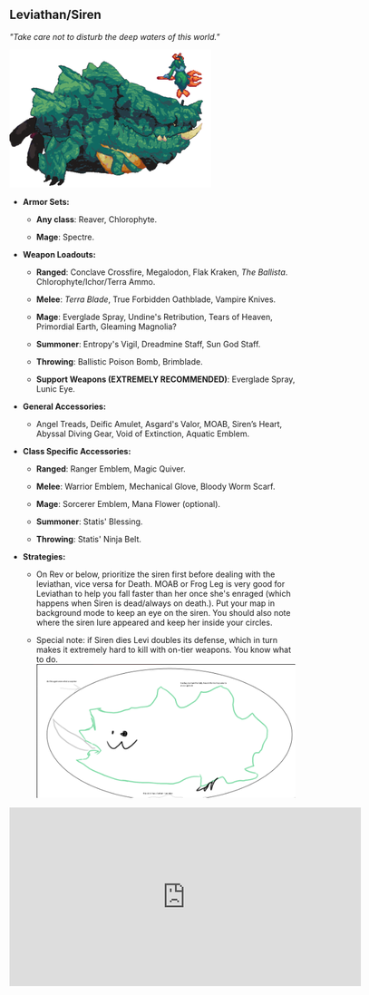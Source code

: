 ## Leviathan/Siren

*"Take care not to disturb the deep waters of this world."*

![image alt text](../public/BMbpD6rCZ1qoniF20u7H2A_img_46.png)

* **Armor Sets:**

    * **Any class**: Reaver, Chlorophyte.

    * **Mage**: Spectre.

* **Weapon Loadouts:**

    * **Ranged**: Conclave Crossfire, Megalodon, Flak Kraken, *The Ballista*. Chlorophyte/Ichor/Terra Ammo.

    * **Melee**: *Terra Blade*, True Forbidden Oathblade, Vampire Knives.

    * **Mage**: Everglade Spray, Undine's Retribution, Tears of Heaven, Primordial Earth, Gleaming Magnolia?

    * **Summoner**: Entropy's Vigil, Dreadmine Staff, Sun God Staff.

    * **Throwing**: Ballistic Poison Bomb, Brimblade.
    
    * **Support Weapons (EXTREMELY RECOMMENDED)**: Everglade Spray, Lunic Eye.

* **General Accessories:**

    * Angel Treads, Deific Amulet, Asgard's Valor, MOAB, Siren’s Heart, Abyssal Diving Gear, Void of Extinction, Aquatic Emblem.

* **Class Specific Accessories:**

    * **Ranged**: Ranger Emblem, Magic Quiver.

    * **Melee**: Warrior Emblem, Mechanical Glove, Bloody Worm Scarf.

    * **Mage**: Sorcerer Emblem, Mana Flower (optional).

    * **Summoner**: Statis' Blessing.

    * **Throwing**: Statis' Ninja Belt.

* **Strategies:**

    * On Rev or below, prioritize the siren first before dealing with the leviathan, vice versa for Death. MOAB or Frog Leg is very good for Leviathan to help you fall faster than her once she's enraged (which happens when Siren is dead/always on death.). Put your map in background mode to keep an eye on the siren. You should also note where the siren lure appeared and keep her inside your circles. 

   * Special note: if Siren dies Levi doubles its defense, which in turn makes it extremely hard to kill with on-tier weapons. You know what to do.
![image alt text](../public/BMbpD6rCZ1qoniF20u7H2A_img_47.png)

<div align="center"><iframe width="620" height="315" src="https://www.youtube.com/embed/kK17NupHHiU" frameborder="0" allowfullscreen></iframe></div>
